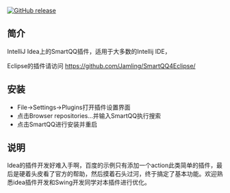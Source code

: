 [![GitHub release](https://img.shields.io/github/release/jamling/SmartQQ4Intellij.svg?maxAge=3600)](https://github.com/Jamling/SmartQQ4Intellij)

## 简介

IntelliJ Idea上的SmartQQ插件，适用于大多数的Intellij IDE，

Eclipse的插件请访问 https://github.com/Jamling/SmartQQ4Eclipse/

## 安装

- File->Settings->Plugins打开插件设置界面
- 点击Browser repositories...并输入SmartQQ执行搜索
- 点击SmartQQ进行安装并重启

## 说明

Idea的插件开发好难入手啊，百度的示例只有添加一个action此类简单的插件，最后是硬着头皮看了官方的帮助，然后摸着石头过河，终于搞定了基本功能。欢迎熟悉idea插件开发和Swing开发同学对本插件进行优化。


